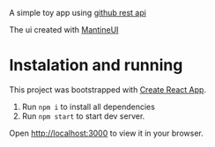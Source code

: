 A simple toy app using [github rest api](https://docs.github.com/en/rest?apiVersion=2022-11-28)

The ui created with [MantineUI](https://mantine.dev/)


# Instalation and running

This project was bootstrapped with [Create React App](https://github.com/facebook/create-react-app).

1. Run `npm i` to install all dependencies
2. Run `npm start` to start dev server.

Open [http://localhost:3000](http://localhost:3000) to view it in your browser.
